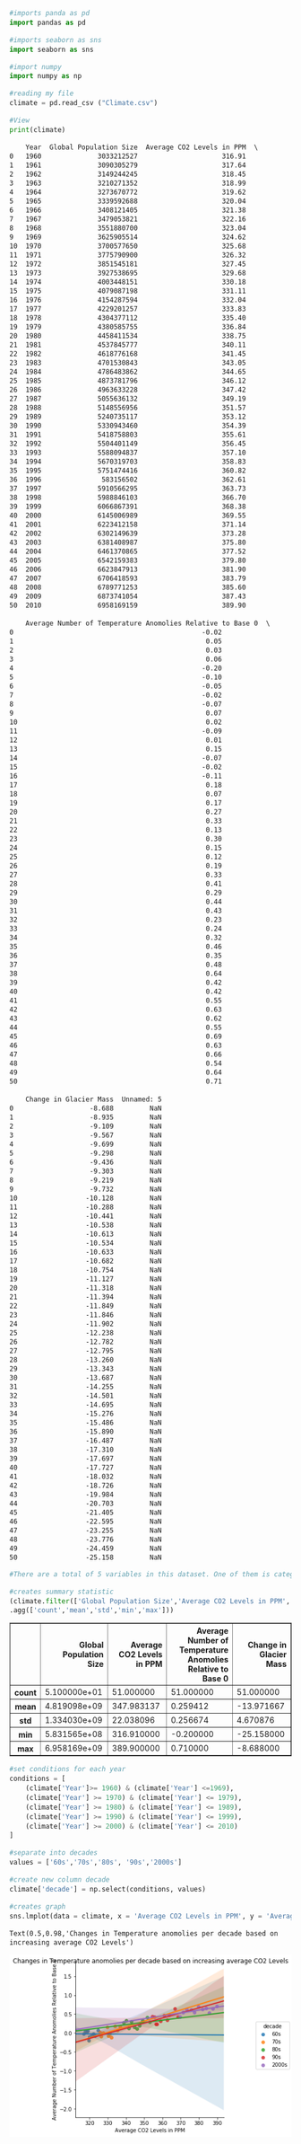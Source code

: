 ```python
#imports panda as pd
import pandas as pd
```


```python
#imports seaborn as sns
import seaborn as sns
```


```python
#import numpy
import numpy as np
```


```python
#reading my file
climate = pd.read_csv ("Climate.csv")
```


```python
#View
print(climate)
```

        Year  Global Population Size  Average CO2 Levels in PPM  \
    0   1960              3033212527                     316.91   
    1   1961              3090305279                     317.64   
    2   1962              3149244245                     318.45   
    3   1963              3210271352                     318.99   
    4   1964              3273670772                     319.62   
    5   1965              3339592688                     320.04   
    6   1966              3408121405                     321.38   
    7   1967              3479053821                     322.16   
    8   1968              3551880700                     323.04   
    9   1969              3625905514                     324.62   
    10  1970              3700577650                     325.68   
    11  1971              3775790900                     326.32   
    12  1972              3851545181                     327.45   
    13  1973              3927538695                     329.68   
    14  1974              4003448151                     330.18   
    15  1975              4079087198                     331.11   
    16  1976              4154287594                     332.04   
    17  1977              4229201257                     333.83   
    18  1978              4304377112                     335.40   
    19  1979              4380585755                     336.84   
    20  1980              4458411534                     338.75   
    21  1981              4537845777                     340.11   
    22  1982              4618776168                     341.45   
    23  1983              4701530843                     343.05   
    24  1984              4786483862                     344.65   
    25  1985              4873781796                     346.12   
    26  1986              4963633228                     347.42   
    27  1987              5055636132                     349.19   
    28  1988              5148556956                     351.57   
    29  1989              5240735117                     353.12   
    30  1990              5330943460                     354.39   
    31  1991              5418758803                     355.61   
    32  1992              5504401149                     356.45   
    33  1993              5588094837                     357.10   
    34  1994              5670319703                     358.83   
    35  1995              5751474416                     360.82   
    36  1996               583156502                     362.61   
    37  1997              5910566295                     363.73   
    38  1998              5988846103                     366.70   
    39  1999              6066867391                     368.38   
    40  2000              6145006989                     369.55   
    41  2001              6223412158                     371.14   
    42  2002              6302149639                     373.28   
    43  2003              6381408987                     375.80   
    44  2004              6461370865                     377.52   
    45  2005              6542159383                     379.80   
    46  2006              6623847913                     381.90   
    47  2007              6706418593                     383.79   
    48  2008              6789771253                     385.60   
    49  2009              6873741054                     387.43   
    50  2010              6958169159                     389.90   
    
        Average Number of Temperature Anomolies Relative to Base 0  \
    0                                               -0.02            
    1                                                0.05            
    2                                                0.03            
    3                                                0.06            
    4                                               -0.20            
    5                                               -0.10            
    6                                               -0.05            
    7                                               -0.02            
    8                                               -0.07            
    9                                                0.07            
    10                                               0.02            
    11                                              -0.09            
    12                                               0.01            
    13                                               0.15            
    14                                              -0.07            
    15                                              -0.02            
    16                                              -0.11            
    17                                               0.18            
    18                                               0.07            
    19                                               0.17            
    20                                               0.27            
    21                                               0.33            
    22                                               0.13            
    23                                               0.30            
    24                                               0.15            
    25                                               0.12            
    26                                               0.19            
    27                                               0.33            
    28                                               0.41            
    29                                               0.29            
    30                                               0.44            
    31                                               0.43            
    32                                               0.23            
    33                                               0.24            
    34                                               0.32            
    35                                               0.46            
    36                                               0.35            
    37                                               0.48            
    38                                               0.64            
    39                                               0.42            
    40                                               0.42            
    41                                               0.55            
    42                                               0.63            
    43                                               0.62            
    44                                               0.55            
    45                                               0.69            
    46                                               0.63            
    47                                               0.66            
    48                                               0.54            
    49                                               0.64            
    50                                               0.71            
    
        Change in Glacier Mass  Unnamed: 5  
    0                   -8.688         NaN  
    1                   -8.935         NaN  
    2                   -9.109         NaN  
    3                   -9.567         NaN  
    4                   -9.699         NaN  
    5                   -9.298         NaN  
    6                   -9.436         NaN  
    7                   -9.303         NaN  
    8                   -9.219         NaN  
    9                   -9.732         NaN  
    10                 -10.128         NaN  
    11                 -10.288         NaN  
    12                 -10.441         NaN  
    13                 -10.538         NaN  
    14                 -10.613         NaN  
    15                 -10.534         NaN  
    16                 -10.633         NaN  
    17                 -10.682         NaN  
    18                 -10.754         NaN  
    19                 -11.127         NaN  
    20                 -11.318         NaN  
    21                 -11.394         NaN  
    22                 -11.849         NaN  
    23                 -11.846         NaN  
    24                 -11.902         NaN  
    25                 -12.238         NaN  
    26                 -12.782         NaN  
    27                 -12.795         NaN  
    28                 -13.260         NaN  
    29                 -13.343         NaN  
    30                 -13.687         NaN  
    31                 -14.255         NaN  
    32                 -14.501         NaN  
    33                 -14.695         NaN  
    34                 -15.276         NaN  
    35                 -15.486         NaN  
    36                 -15.890         NaN  
    37                 -16.487         NaN  
    38                 -17.310         NaN  
    39                 -17.697         NaN  
    40                 -17.727         NaN  
    41                 -18.032         NaN  
    42                 -18.726         NaN  
    43                 -19.984         NaN  
    44                 -20.703         NaN  
    45                 -21.405         NaN  
    46                 -22.595         NaN  
    47                 -23.255         NaN  
    48                 -23.776         NaN  
    49                 -24.459         NaN  
    50                 -25.158         NaN  



```python
#There are a total of 5 variables in this dataset. One of them is categorical and the remaining four are numerical. The variables are: "Year","Global Population Size", "Average CO2 Levels in PPM", "Average Number of Temperature Anomolies Relative to Base 0", and "Change in Glacier Mass". There are a total of 51 observations per variable.
```


```python
#creates summary statistic
(climate.filter(['Global Population Size','Average CO2 Levels in PPM','Average Number of Temperature Anomolies Relative to Base 0','Change in Glacier Mass'])
.agg(['count','mean','std','min','max']))
```




<div>
<style scoped>
    .dataframe tbody tr th:only-of-type {
        vertical-align: middle;
    }

    .dataframe tbody tr th {
        vertical-align: top;
    }

    .dataframe thead th {
        text-align: right;
    }
</style>
<table border="1" class="dataframe">
  <thead>
    <tr style="text-align: right;">
      <th></th>
      <th>Global Population Size</th>
      <th>Average CO2 Levels in PPM</th>
      <th>Average Number of Temperature Anomolies Relative to Base 0</th>
      <th>Change in Glacier Mass</th>
    </tr>
  </thead>
  <tbody>
    <tr>
      <th>count</th>
      <td>5.100000e+01</td>
      <td>51.000000</td>
      <td>51.000000</td>
      <td>51.000000</td>
    </tr>
    <tr>
      <th>mean</th>
      <td>4.819098e+09</td>
      <td>347.983137</td>
      <td>0.259412</td>
      <td>-13.971667</td>
    </tr>
    <tr>
      <th>std</th>
      <td>1.334030e+09</td>
      <td>22.038096</td>
      <td>0.256674</td>
      <td>4.670876</td>
    </tr>
    <tr>
      <th>min</th>
      <td>5.831565e+08</td>
      <td>316.910000</td>
      <td>-0.200000</td>
      <td>-25.158000</td>
    </tr>
    <tr>
      <th>max</th>
      <td>6.958169e+09</td>
      <td>389.900000</td>
      <td>0.710000</td>
      <td>-8.688000</td>
    </tr>
  </tbody>
</table>
</div>




```python
#set conditions for each year
conditions = [
    (climate['Year']>= 1960) & (climate['Year'] <=1969),
    (climate['Year'] >= 1970) & (climate['Year'] <= 1979),
    (climate['Year'] >= 1980) & (climate['Year'] <= 1989),
    (climate['Year'] >= 1990) & (climate['Year'] <= 1999),
    (climate['Year'] >= 2000) & (climate['Year'] <= 2010)
]
```


```python
#separate into decades
values = ['60s','70s','80s', '90s','2000s']
```


```python
#create new column decade
climate['decade'] = np.select(conditions, values)
```


```python
#creates graph
sns.lmplot(data = climate, x = 'Average CO2 Levels in PPM', y = 'Average Number of Temperature Anomolies Relative to Base 0',hue = 'decade').fig.suptitle("Changes in Temperature anomolies per decade based on increasing average CO2 Levels")
```




    Text(0.5,0.98,'Changes in Temperature anomolies per decade based on increasing average CO2 Levels')




![png](output_10_1.png)



```python

```

